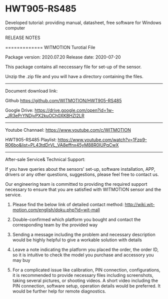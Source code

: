 # HWT905-RS485
Developed tutorial: providing manual, datasheet, free software for Windows computer

RELEASE NOTES

=============
WITMOTION Turotial File 

Package version: 2020.07.20
Release date:    2020-07-20

This package contains all neccessary file for set-up of the sensor. 

Unzip the .zip file and you will have a directory containing the files.

-----------

Document download link:

Github 
https://github.com/WITMOTION/HWT905-RS485

Google Drive: 
https://drive.google.com/open?id=1w-_JR3ePrYNDjyPX2kuOCh0XKBHZI2LR

-----------
Youtube Channael: 
https://www.youtube.com/c/WITMOTION

HWT905-RS485 Playlist: 
https://www.youtube.com/watch?v=1Fzp9-R06bo&list=PL43tdDrVL_VA8effnx45yM88R0IUPqCwX

-----------
After-sale Service& Technical Support: 

If you have queries about the sensors' set-up, software installation, APP, drivers or any other questions, suggestions, please feel free to contact us.

Our engineering team is committed to providing the required support necessary to ensure that you are satisfied with WITMOTION sensor and the service.

1. Please find the below link of detailed contact method: 
http://wiki.wit-motion.com/english/doku.php?id=wit-mall

2. Double-confirmed which platform you bought and contact the corresponding team by the provided way

3. Sending a message including the problem and necessary description would be highly helpful to give a workable solution with details

4. Leave a note indicating the platform you placed the order, the order ID, so it is intuitive to check the model you purchase and accessory you may buy

5. For a complicated issue like calibration, PIN connection, configurations, it is recommended to provide necessary files including screenshots, 
taking several pictures, or shooting videos. A short video including the PIN connection, software setup, operation details would be preferred.
It would be further help for remote diagnostics.
